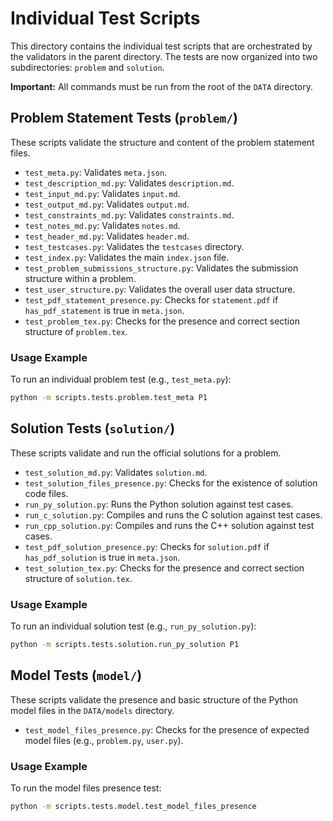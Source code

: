 # Individual Test Scripts

This directory contains the individual test scripts that are orchestrated by the validators in the parent directory. The tests are now organized into two subdirectories: `problem` and `solution`.

**Important:** All commands must be run from the root of the `DATA` directory.

## Problem Statement Tests (`problem/`)

These scripts validate the structure and content of the problem statement files.

-   `test_meta.py`: Validates `meta.json`.
-   `test_description_md.py`: Validates `description.md`.
-   `test_input_md.py`: Validates `input.md`.
-   `test_output_md.py`: Validates `output.md`.
-   `test_constraints_md.py`: Validates `constraints.md`.
-   `test_notes_md.py`: Validates `notes.md`.
-   `test_header_md.py`: Validates `header.md`.
-   `test_testcases.py`: Validates the `testcases` directory.
-   `test_index.py`: Validates the main `index.json` file.
-   `test_problem_submissions_structure.py`: Validates the submission structure within a problem.
-   `test_user_structure.py`: Validates the overall user data structure.
-   `test_pdf_statement_presence.py`: Checks for `statement.pdf` if `has_pdf_statement` is true in `meta.json`.
-   `test_problem_tex.py`: Checks for the presence and correct section structure of `problem.tex`.

### Usage Example

To run an individual problem test (e.g., `test_meta.py`):

```bash
python -m scripts.tests.problem.test_meta P1
```

## Solution Tests (`solution/`)

These scripts validate and run the official solutions for a problem.

-   `test_solution_md.py`: Validates `solution.md`.
-   `test_solution_files_presence.py`: Checks for the existence of solution code files.
-   `run_py_solution.py`: Runs the Python solution against test cases.
-   `run_c_solution.py`: Compiles and runs the C solution against test cases.
-   `run_cpp_solution.py`: Compiles and runs the C++ solution against test cases.
-   `test_pdf_solution_presence.py`: Checks for `solution.pdf` if `has_pdf_solution` is true in `meta.json`.
-   `test_solution_tex.py`: Checks for the presence and correct section structure of `solution.tex`.

### Usage Example

To run an individual solution test (e.g., `run_py_solution.py`):

```bash
python -m scripts.tests.solution.run_py_solution P1
```

## Model Tests (`model/`)

These scripts validate the presence and basic structure of the Python model files in the `DATA/models` directory.

-   `test_model_files_presence.py`: Checks for the presence of expected model files (e.g., `problem.py`, `user.py`).

### Usage Example

To run the model files presence test:

```bash
python -m scripts.tests.model.test_model_files_presence
```
